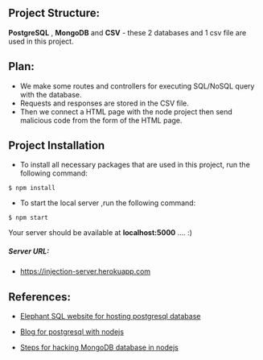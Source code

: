 ## Project Structure:

**PostgreSQL** , **MongoDB** and **CSV** - these 2 databases and 1 csv file are used in this project.

## Plan:

- We make some routes and controllers for executing SQL/NoSQL query with the database.
- Requests and responses are stored in the CSV file.
- Then we connect a HTML page with the node project then send malicious code from the form of the HTML page.

## Project Installation

- To install all necessary packages that are used in this project, run the following command:

```
$ npm install
```

- To start the local server ,run the following command:

```
$ npm start
```

Your server should be available at **localhost:5000** .... :)

##### Server URL:

- https://injection-server.herokuapp.com

## References:

- [Elephant SQL website for hosting postgresql database](https://api.elephantsql.com/console/3f6ad4f0-8f78-49d4-9ff7-651a1d885eba/details)
- [Blog for postgresql with nodejs](https://node-postgres.com/features/connecting)

- [Steps for hacking MongoDB database in nodejs](https://scotch.io/@401/mongodb-injection-in-nodejs)